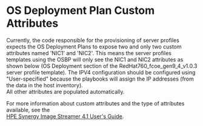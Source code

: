 # OS Deployment Plan Custom Attributes

Currently, the code responsible for the provisioning of server profiles expects the OS Deployment Plans to expose two and 
only two custom attributes named 'NIC1' and 'NIC2'. This means the server profiles templates using the OSBP will only 
see the NIC1 and NIC2 attributes as shown below (OS Deployment section of the RedHat760_fcoe_gen9_4_v1.0.3 
server profile template).  The IPV4 configuration should be configured using "User-specified" because the
 playbooks will assign the IP addresses (from the data in the host inventory).  
 All other attributes are populated automatically.

For more information about custom attributes and the type of attributes available, see the  
[HPE Synergy Image Streamer 4.1 User's Guide](https://support.hpe.com/hpsc/doc/public/display?docId=emr_na-a00039930en_us&docLocale=en_US).


